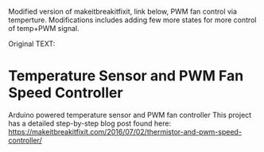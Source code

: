 Modified version of makeitbreakitfixit, link below, PWM fan control via temperture.
Modifications includes adding few more states for more control of temp+PWM signal.

Original TEXT:
# Temperature Sensor and PWM Fan Speed Controller
Arduino powered temperature sensor and PWM fan controller
This project has a detailed step-by-step blog post found here: https://makeitbreakitfixit.com/2016/07/02/thermistor-and-pwm-speed-controller/
